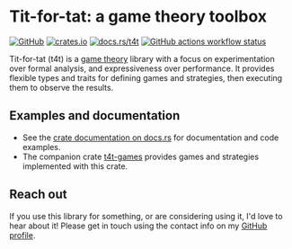 # Tit-for-tat: a game theory toolbox

[![GitHub](https://img.shields.io/badge/github-walkie%2Ftit--for--tat-mediumorchid?logo=github)][github-repo]
[![crates.io](https://img.shields.io/crates/v/t4t?label=crates.io)][t4t-crate]
[![docs.rs/t4t](https://img.shields.io/badge/docs.rs-t4t-blue?logo=docs.rs)][t4t-docs]
[![GitHub actions workflow status](https://img.shields.io/github/actions/workflow/status/walkie/tit-for-tat/rust.yml?logo=rust)][github-build]

Tit-for-tat (t4t) is a [game theory][wiki-game-theory] library with a focus on experimentation over
formal analysis, and expressiveness over performance. It provides flexible types and traits for
defining games and strategies, then executing them to observe the results.


## Examples and documentation

- See the [crate documentation on docs.rs][t4t-docs] for documentation and code examples.
- The companion crate [t4t-games][games-crate] provides games and strategies implemented with this
  crate.


## Reach out

If you use this library for something, or are considering using it, I'd love to hear about it!
Please get in touch using the contact info on my [GitHub profile][github-profile].


[github-build]: https://github.com/walkie/tit-for-tat/actions
[github-profile]: https://github.com/walkie
[github-repo]: https://github.com/walkie/tit-for-tat
[t4t-crate]: https://crates.io/crates/t4t
[t4t-docs]: https://docs.rs/t4t
[games-crate]: https://crates.io/crates/t4t-games
[games-docs]: https://docs.rs/t4t-games
[wiki-game-theory]: https://en.wikipedia.org/wiki/Game_theory
